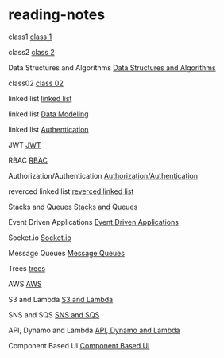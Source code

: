 # reading-notes

class1
[class 1](./class1.md)

class2
[class 2](./class2.md)

Data Structures and Algorithms
[Data Structures and Algorithms](./Data%20Structures%20and%20Algorithms.md)


class02
[class 02](./class02.md)

linked list
[linked list](./linkedlist/linkedlist.md)

linked list
[Data Modeling](./DataModeling.md)


linked list
[Authentication](./Authentication.md)

JWT
[JWT](./JWT.md)

RBAC
[RBAC](./RBAC.md)

Authorization/Authentication
[Authorization/Authentication](./Authorization-Authentication.md)

reverced linked list
[reverced linked list](./reverced%20linkedlist/reverced.md)

Stacks and Queues
[Stacks and Queues](./Stacks%26Queues.md)

Event Driven Applications
[Event Driven Applications](./EventDrivenApplications.md)

Socket.io
[Socket.io](./Socket-io.md)

Message Queues
[Message Queues](./MessageQueues.md)

Trees
[trees](./trees.md)

AWS
[AWS](./AWS.md)

S3 and Lambda
[S3 and Lambda](./S3&lambda.md)

SNS and SQS
[SNS and SQS](./sns&sqs.md)

API, Dynamo and Lambda
[API, Dynamo and Lambda](./Dynamo&Lambda.md)

Component Based UI
[Component Based UI](./ComponentBasedUI.md)